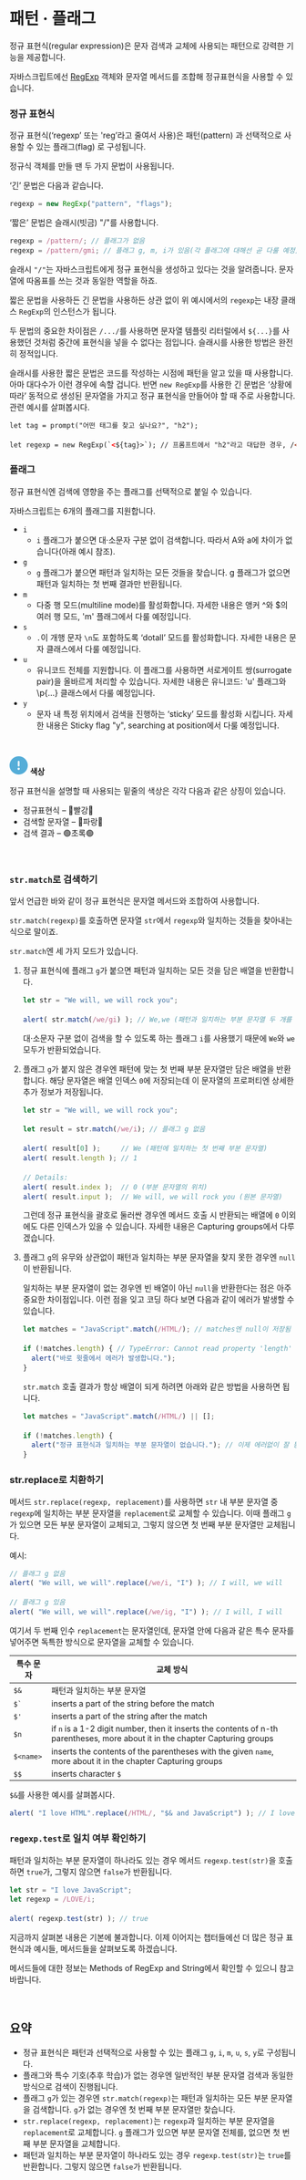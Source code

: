패턴 · 플래그
============

정규 표현식(regular expression)은 문자 검색과 교체에 사용되는 패턴으로 강력한 기능을 제공합니다.

자바스크립트에선 [RegExp](https://developer.mozilla.org/ko/docs/Web/JavaScript/Reference/Global_Objects/RegExp) 객체와 문자열 메서드를 조합해 정규표현식을 사용할 수 있습니다.

### 정규 표현식
정규 표현식(‘regexp’ 또는 'reg’라고 줄여서 사용)은 패턴(pattern) 과 선택적으로 사용할 수 있는 플래그(flag) 로 구성됩니다.

정규식 객체를 만들 땐 두 가지 문법이 사용됩니다.

‘긴’ 문법은 다음과 같습니다.
```Javascript
regexp = new RegExp("pattern", "flags");
```

‘짧은’ 문법은 슬래시(빗금) "/"를 사용합니다.
```Javascript
regexp = /pattern/; // 플래그가 없음
regexp = /pattern/gmi; // 플래그 g, m, i가 있음(각 플래그에 대해선 곧 다룰 예정)
```

슬래시 `"/"`는 자바스크립트에게 정규 표현식을 생성하고 있다는 것을 알려줍니다. 문자열에 따옴표를 쓰는 것과 동일한 역할을 하죠.

짧은 문법을 사용하든 긴 문법을 사용하든 상관 없이 위 예시에서의 `regexp`는 내장 클래스 `RegExp`의 인스턴스가 됩니다.

두 문법의 중요한 차이점은 `/.../`를 사용하면 문자열 템플릿 리터럴에서 `${...}`를 사용했던 것처럼 중간에 표현식을 넣을 수 없다는 점입니다. 슬래시를 사용한 방법은 완전히 정적입니다.

슬래시를 사용한 짧은 문법은 코드를 작성하는 시점에 패턴을 알고 있을 때 사용합니다. 아마 대다수가 이런 경우에 속할 겁니다. 반면 `new RegExp`를 사용한 긴 문법은 ‘상황에 따라’ 동적으로 생성된 문자열을 가지고 정규 표현식을 만들어야 할 때 주로 사용합니다. 관련 예시를 살펴봅시다.
```html
let tag = prompt("어떤 태그를 찾고 싶나요?", "h2");

let regexp = new RegExp(`<${tag}>`); // 프롬프트에서 "h2"라고 대답한 경우, /<h2>/와 동일한 역할을 합니다.
```

### 플래그
정규 표현식엔 검색에 영향을 주는 플래그를 선택적으로 붙일 수 있습니다.

자바스크립트는 6개의 플래그를 지원합니다.

- `i`
  - `i` 플래그가 붙으면 대·소문자 구분 없이 검색합니다. 따라서 A와 a에 차이가 없습니다(아래 예시 참조).
- `g`
  - `g` 플래그가 붙으면 패턴과 일치하는 모든 것들을 찾습니다. g 플래그가 없으면 패턴과 일치하는 첫 번째 결과만 반환됩니다.
- `m`
  - 다중 행 모드(multiline mode)를 활성화합니다. 자세한 내용은 앵커 ^와 $의 여러 행 모드, 'm' 플래그에서 다룰 예정입니다.
- `s`
  - `.`이 개행 문자 `\n`도 포함하도록 ‘dotall’ 모드를 활성화합니다. 자세한 내용은 문자 클래스에서 다룰 예정입니다.
- `u`
  - 유니코드 전체를 지원합니다. 이 플래그를 사용하면 서로게이트 쌍(surrogate pair)을 올바르게 처리할 수 있습니다. 자세한 내용은 유니코드: 'u' 플래그와 \p{...} 클래스에서 다룰 예정입니다.
- `y`
  - 문자 내 특정 위치에서 검색을 진행하는 ‘sticky’ 모드를 활성화 시킵니다. 자세한 내용은 Sticky flag "y", searching at position에서 다룰 예정입니다.

<br />

<img src="../../images/commons/icons/circle-exclamation-solid.svg" /> **색상**

정규 표현식을 설명할 때 사용되는 밑줄의 색상은 각각 다음과 같은 상징이 있습니다.
- 정규표현식 – 🔴빨강🔴
- 검색할 문자열 – 🔵파랑🔵
- 검색 결과 – 🟢초록🟢

<br />

### `str.match`로 검색하기
앞서 언급한 바와 같이 정규 표현식은 문자열 메서드와 조합하여 사용합니다.

`str.match(regexp)`를 호출하면 문자열 `str`에서 `regexp`와 일치하는 것들을 찾아내는 식으로 말이죠.

`str.match`엔 세 가지 모드가 있습니다.

1. 정규 표현식에 플래그 `g`가 붙으면 패턴과 일치하는 모든 것을 담은 배열을 반환합니다.
    ```Javascript
    let str = "We will, we will rock you";

    alert( str.match(/we/gi) ); // We,we (패턴과 일치하는 부분 문자열 두 개를 담은 배열)
    ```

    대·소문자 구분 없이 검색을 할 수 있도록 하는 플래그 `i`를 사용했기 때문에 `We`와 `we` 모두가 반환되었습니다.

2. 플래그 `g`가 붙지 않은 경우엔 패턴에 맞는 첫 번째 부분 문자열만 담은 배열을 반환합니다. 해당 문자열은 배열 인덱스 `0`에 저장되는데 이 문자열의 프로퍼티엔 상세한 추가 정보가 저장됩니다.
    ```Javascript
    let str = "We will, we will rock you";

    let result = str.match(/we/i); // 플래그 g 없음

    alert( result[0] );     // We (패턴에 일치하는 첫 번째 부분 문자열)
    alert( result.length ); // 1

    // Details:
    alert( result.index );  // 0 (부분 문자열의 위치)
    alert( result.input );  // We will, we will rock you (원본 문자열)
    ```

    그런데 정규 표현식을 괄호로 둘러싼 경우엔 메서드 호출 시 반환되는 배열에 `0` 이외에도 다른 인덱스가 있을 수 있습니다. 자세한 내용은 Capturing groups에서 다루겠습니다.

3. 플래그 `g`의 유무와 상관없이 패턴과 일치하는 부분 문자열을 찾지 못한 경우엔 `null`이 반환됩니다.

    일치하는 부분 문자열이 없는 경우엔 빈 배열이 아닌 `null`을 반환한다는 점은 아주 중요한 차이점입니다. 이런 점을 잊고 코딩 하다 보면 다음과 같이 에러가 발생할 수 있습니다.
    ```Javascript
    let matches = "JavaScript".match(/HTML/); // matches엔 null이 저장됨

    if (!matches.length) { // TypeError: Cannot read property 'length' of null
      alert("바로 윗줄에서 에러가 발생합니다.");
    }
    ```

    `str.match` 호출 결과가 항상 배열이 되게 하려면 아래와 같은 방법을 사용하면 됩니다.
    ```Javascript
    let matches = "JavaScript".match(/HTML/) || [];

    if (!matches.length) {
      alert("정규 표현식과 일치하는 부분 문자열이 없습니다."); // 이제 에러없이 잘 동작하네요.
    }
    ```

### str.replace로 치환하기
메서드 `str.replace(regexp, replacement)`를 사용하면 `str` 내 부분 문자열 중 `regexp`에 일치하는 부분 문자열을 `replacement`로 교체할 수 있습니다. 이때 플래그 `g`가 있으면 모든 부분 문자열이 교체되고, 그렇지 않으면 첫 번째 부분 문자열만 교체됩니다.

예시:
```Javascript
// 플래그 g 없음
alert( "We will, we will".replace(/we/i, "I") ); // I will, we will

// 플래그 g 있음
alert( "We will, we will".replace(/we/ig, "I") ); // I will, I will
```

여기서 두 번째 인수 `replacement`는 문자열인데, 문자열 안에 다음과 같은 특수 문자를 넣어주면 독특한 방식으로 문자열을 교체할 수 있습니다.


|특수 문자|교체 방식|
|---|---|
|`$&`|패턴과 일치하는 부분 문자열|
|`` $` ``|inserts a part of the string before the match|
|`$'`|inserts a part of the string after the match|
|`$n`|if `n` is a 1-2 digit number, then it inserts the contents of n-th parentheses, more about it in the chapter Capturing groups|
|`$<name>`|inserts the contents of the parentheses with the given `name`, more about it in the chapter Capturing groups|
|`$$`|inserts character `$`|

`$&`를 사용한 예시를 살펴봅시다.
```Javascript
alert( "I love HTML".replace(/HTML/, "$& and JavaScript") ); // I love HTML and JavaScript
```

### `regexp.test`로 일치 여부 확인하기
패턴과 일치하는 부분 문자열이 하나라도 있는 경우 메서드 `regexp.test(str)`을 호출하면 `true`가, 그렇지 않으면 `false`가 반환됩니다.
```Javascript
let str = "I love JavaScript";
let regexp = /LOVE/i;

alert( regexp.test(str) ); // true
```

지금까지 살펴본 내용은 기본에 불과합니다. 이제 이어지는 챕터들에선 더 많은 정규 표현식과 예시들, 메서드들을 살펴보도록 하겠습니다.

메서드들에 대한 정보는 Methods of RegExp and String에서 확인할 수 있으니 참고 바랍니다.

<br />

## 요약
- 정규 표현식은 패턴과 선택적으로 사용할 수 있는 플래그 `g`, `i`, `m`, `u`, `s`, `y`로 구성됩니다.
- 플래그와 특수 기호(추후 학습)가 없는 경우엔 일반적인 부분 문자열 검색과 동일한 방식으로 검색이 진행됩니다.
- 플래그 `g`가 있는 경우엔 `str.match(regexp)`는 패턴과 일치하는 모든 부분 문자열을 검색합니다. `g`가 없는 경우엔 첫 번째 부분 문자열만 찾습니다.
- `str.replace(regexp, replacement)`는 `regexp`과 일치하는 부분 문자열을 `replacement`로 교체합니다. `g` 플래그가 있으면 부분 문자열 전체를, 없으면 첫 번째 부분 문자열을 교체합니다.
- 패턴과 일치하는 부분 문자열이 하나라도 있는 경우 `regexp.test(str)`는 `true`를 반환합니다. 그렇지 않으면 `false`가 반환됩니다.
